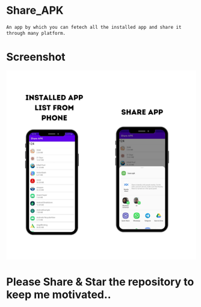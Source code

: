 # Share_APK
```bas
An app by which you can fetech all the installed app and share it through many platform.
```
# Screenshot
<img src="images/screenshot.png" width="600">

# Please Share & Star the repository to keep me motivated..
